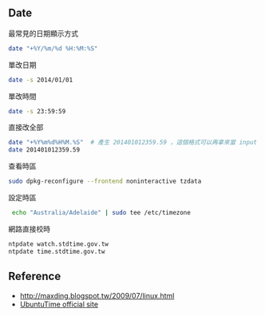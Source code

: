 Date
-------------

最常見的日期顯示方式

```bash
date "+%Y/%m/%d %H:%M:%S"
```

單改日期

```bash
date -s 2014/01/01
```

單改時間

```bash
date -s 23:59:59
```

直接改全部

```bash
date "+%Y%m%d%H%M.%S"  # 產生 201401012359.59 ，這個格式可以再拿來當 input
date 201401012359.59
```

查看時區

```bash
sudo dpkg-reconfigure --frontend noninteractive tzdata
```

設定時區

```bash
 echo "Australia/Adelaide" | sudo tee /etc/timezone
```

網路直接校時

```bash
ntpdate watch.stdtime.gov.tw
ntpdate time.stdtime.gov.tw
```

Reference
-------------

* http://maxding.blogspot.tw/2009/07/linux.html
* [UbuntuTime official site](https://help.ubuntu.com/community/UbuntuTime)
